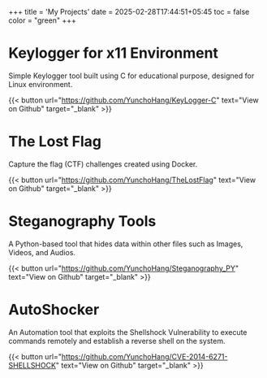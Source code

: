 +++
title = 'My Projects'
date = 2025-02-28T17:44:51+05:45
toc = false
color = "green"
+++
# Keylogger for x11 Environment
 Simple Keylogger tool built using C for educational purpose, designed for Linux environment.

{{< button url="https://github.com/YunchoHang/KeyLogger-C" text="View on Github" target="_blank" >}}


# The Lost Flag
  Capture the flag (CTF) challenges created using Docker. 

{{< button url="https://github.com/YunchoHang/TheLostFlag" text="View on Github" target="_blank" >}}

# Steganography Tools
  A Python-based tool that hides data within other files such as Images, Videos, and Audios.

{{< button url="https://github.com/YunchoHang/Steganography_PY" text="View on Github" target="_blank" >}}


# AutoShocker
 An Automation tool that exploits the Shellshock Vulnerability to execute commands remotely and establish a reverse shell on the system.

{{< button url="https://github.com/YunchoHang/CVE-2014-6271-SHELLSHOCK" text="View on Github" target="_blank" >}}



